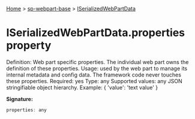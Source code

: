 <!-- docId=sp-webpart-base.iserializedwebpartdata.properties -->

[Home](./index.md) &gt; [sp-webpart-base](./sp-webpart-base.md) &gt; [ISerializedWebPartData](./sp-webpart-base.iserializedwebpartdata.md)

# ISerializedWebPartData.properties property

Definition: Web part specific properties. The individual web part owns the definition of these properties. Usage: used by the web part to manage its internal metadata and config data. The framework code never touches these properties. Required: yes Type: any Supported values: any JSON stringifiable object hierarchy. Example: { 'value': 'text value' }

**Signature:**
```javascript
properties: any
```
